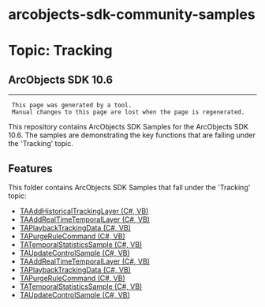 # arcobjects-sdk-community-samples 
# Topic: Tracking
## ArcObjects SDK 10.6  

----------
     This page was generated by a tool.
     Manual changes to this page are lost when the page is regenerated.

This repository contains ArcObjects SDK Samples for the ArcObjects SDK 10.6.  The samples are demonstrating the key functions that are falling under the 'Tracking' topic.  


## Features

This folder contains ArcObjects SDK Samples that fall under the 'Tracking' topic:

* [TAAddHistoricalTrackingLayer (C#, VB)](../../../../tree/master/Net/Tracking/Samples/TAAddHistoricalTrackingLayer)  
* [TAAddRealTimeTemporalLayer (C#, VB)](../../../../tree/master/Net/Tracking/Samples/TAAddRealTimeTemporalLayer)  
* [TAPlaybackTrackingData (C#, VB)](../../../../tree/master/Net/Tracking/Samples/TAPlaybackTrackingData)  
* [TAPurgeRuleCommand (C#, VB)](../../../../tree/master/Net/Tracking/Samples/TAPurgeRuleCommand)  
* [TATemporalStatisticsSample (C#, VB)](../../../../tree/master/Net/Tracking/Samples/TATemporalStatisticsSample)  
* [TAUpdateControlSample (C#, VB)](../../../../tree/master/Net/Tracking/Samples/TAUpdateControlSample)  
* [TAAddRealTimeTemporalLayer (C#, VB)](../../../../tree/master/Net/Tracking/TAAddRealTimeTemporalLayer)  
* [TAPlaybackTrackingData (C#, VB)](../../../../tree/master/Net/Tracking/TAPlaybackTrackingData)  
* [TAPurgeRuleCommand (C#, VB)](../../../../tree/master/Net/Tracking/TAPurgeRuleCommand)  
* [TATemporalStatisticsSample (C#, VB)](../../../../tree/master/Net/Tracking/TATemporalStatisticsSample)  
* [TAUpdateControlSample (C#, VB)](../../../../tree/master/Net/Tracking/TAUpdateControlSample)  


